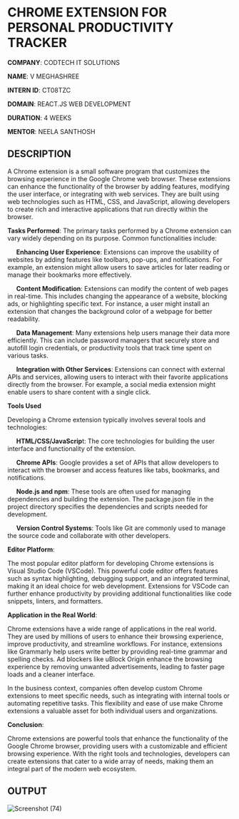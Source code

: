 # CHROME EXTENSION FOR PERSONAL PRODUCTIVITY TRACKER
**COMPANY**: CODTECH IT SOLUTIONS

**NAME**: V MEGHASHREE

**INTERN ID**: CT08TZC

**DOMAIN**: REACT.JS WEB DEVELOPMENT

**DURATION**: 4 WEEKS

**MENTOR**: NEELA SANTHOSH

## DESCRIPTION
A Chrome extension is a small software program that customizes the browsing experience in the Google Chrome web browser. These extensions can enhance the functionality of the browser by adding features, modifying the user interface, or integrating with web services. They are built using web technologies such as HTML, CSS, and JavaScript, allowing developers to create rich and interactive applications that run directly within the browser.

**Tasks Performed**:
The primary tasks performed by a Chrome extension can vary widely depending on its purpose. Common functionalities include:

&nbsp; &nbsp; &nbsp;**Enhancing User Experience**: Extensions can improve the usability of websites by adding features like toolbars, pop-ups, and notifications. For example, an extension might allow users to save articles for later reading or manage their bookmarks more effectively.

&nbsp; &nbsp; &nbsp;**Content Modification**: Extensions can modify the content of web pages in real-time. This includes changing the appearance of a website, blocking ads, or highlighting specific text. For instance, a user might install an extension that changes the background color of a webpage for better readability.

&nbsp; &nbsp; &nbsp;**Data Management**: Many extensions help users manage their data more efficiently. This can include password managers that securely store and autofill login credentials, or productivity tools that track time spent on various tasks.

&nbsp; &nbsp; &nbsp;**Integration with Other Services**: Extensions can connect with external APIs and services, allowing users to interact with their favorite applications directly from the browser. For example, a social media extension might enable users to share content with a single click.

**Tools Used**

Developing a Chrome extension typically involves several tools and technologies:

&nbsp; &nbsp; &nbsp;**HTML/CSS/JavaScrip**t: The core technologies for building the user interface and functionality of the extension.

&nbsp; &nbsp; &nbsp;**Chrome APIs**: Google provides a set of APIs that allow developers to interact with the browser and access features like tabs, bookmarks, and notifications.

&nbsp; &nbsp; &nbsp;**Node.js and npm**: These tools are often used for managing dependencies and building the extension. The package.json file in the project directory specifies the dependencies and scripts needed for development.

&nbsp; &nbsp; &nbsp;**Version Control Systems**: Tools like Git are commonly used to manage the source code and collaborate with other developers.

**Editor Platform**:

The most popular editor platform for developing Chrome extensions is Visual Studio Code (VSCode). This powerful code editor offers features such as syntax highlighting, debugging support, and an integrated terminal, making it an ideal choice for web development. Extensions for VSCode can further enhance productivity by providing additional functionalities like code snippets, linters, and formatters.

**Application in the Real World**:

Chrome extensions have a wide range of applications in the real world. They are used by millions of users to enhance their browsing experience, improve productivity, and streamline workflows. For instance, extensions like Grammarly help users write better by providing real-time grammar and spelling checks. Ad blockers like uBlock Origin enhance the browsing experience by removing unwanted advertisements, leading to faster page loads and a cleaner interface.

In the business context, companies often develop custom Chrome extensions to meet specific needs, such as integrating with internal tools or automating repetitive tasks. This flexibility and ease of use make Chrome extensions a valuable asset for both individual users and organizations.

**Conclusion**:

Chrome extensions are powerful tools that enhance the functionality of the Google Chrome browser, providing users with a customizable and efficient browsing experience. With the right tools and technologies, developers can create extensions that cater to a wide array of needs, making them an integral part of the modern web ecosystem.

## OUTPUT
![Screenshot (74)](https://github.com/user-attachments/assets/7d3484c9-6758-4194-bee3-127ebdd3a3fc)

